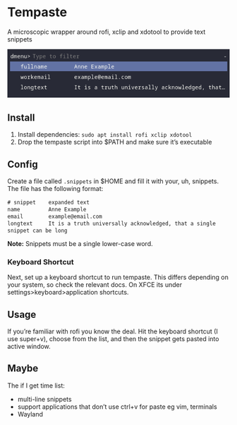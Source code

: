 # Tempaste

A microscopic wrapper around rofi, xclip and xdotool to provide text snippets

![screennshot](tempaste.png)

## Install

1. Install dependencies: `sudo apt install rofi xclip xdotool`
2. Drop the tempaste script into $PATH and make sure it’s executable

## Config

Create a file called `.snippets` in $HOME and fill it with your, uh,
snippets. The file has the following format:

```
# snippet    expanded text
name         Anne Example
email        example@email.com
longtext     It is a truth universally acknowledged, that a single snippet can be long
```

**Note:** Snippets must be a single lower-case word.

### Keyboard Shortcut

Next, set up a keyboard shortcut to run tempaste. This differs depending
on your system, so check the relevant docs. On XFCE its under
settings>keyboard>application shortcuts.

## Usage

If you’re familiar with rofi you know the deal. Hit the keyboard shortcut
(I use super+v), choose from the list, and then the snippet gets pasted
into active window.

## Maybe

The if I get time list:

- multi-line snippets
- support applications that don’t use ctrl+v for paste eg vim, terminals
- Wayland

